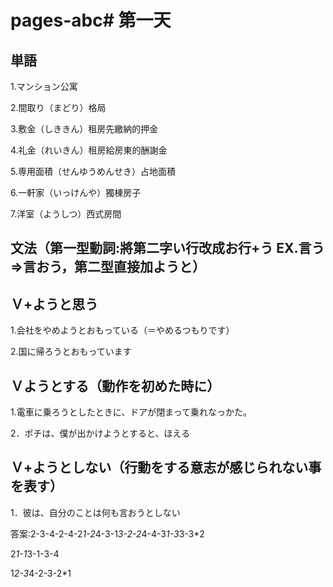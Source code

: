 # pages-abc# 第一天

## 単語

1.マンション公寓

2.間取り（まどり）格局

3.敷金（しききん）租房先繳納的押金

4.礼金（れいきん）租房給房東的酬謝金

5.専用面積（せんゆうめんせき）占地面積

6.一軒家（いっけんや）獨棟房子

7.洋室（ようしつ）西式房間

## 文法（第一型動詞:將第二字い行改成お行+う EX.言う⇒言おう，第二型直接加ようと）

## Ｖ+ようと思う

1.会社をやめようとおもっている（＝やめるつもりです）

2.国に帰ろうとおもっています

## Ｖようとする（動作を初めた時に）

1.電車に乗ろうとしたときに、ドアが閉まって乗れなっかた。

2．ポチは、僕が出かけようとすると、ほえる

## Ｖ+ようとしない（行動をする意志が感じられない事を表す）

1．彼は、自分のことは何も言おうとしない

答案:2-3-4-2-4-2*1-2*4-3-1*3-2-2*4-4-3*1-3*3-3*2 

2*1-1*3-1-3-4

1*2-3*4-2-3-2*1
